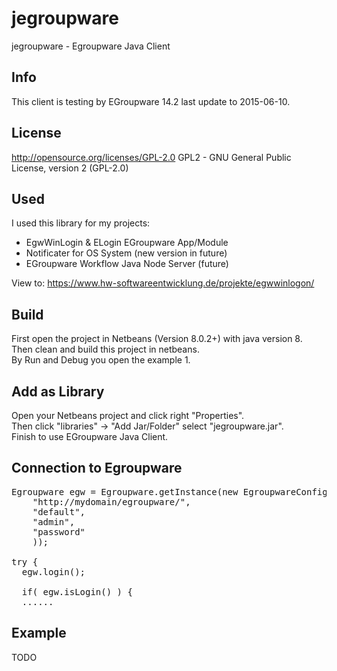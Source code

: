 # jegroupware
jegroupware - Egroupware Java Client

## Info
This client is testing by EGroupware 14.2 last update to 2015-06-10.

## License
http://opensource.org/licenses/GPL-2.0 GPL2 - GNU General Public License, version 2 (GPL-2.0)

## Used
I used this library for my projects:
- EgwWinLogin & ELogin EGroupware App/Module
- Notificater for OS System (new version in future)
- EGroupware Workflow Java Node Server (future)

View to: https://www.hw-softwareentwicklung.de/projekte/egwwinlogon/

## Build
First open the project in Netbeans (Version 8.0.2+) with java version 8.<br>
Then clean and build this project in netbeans. <br>
By Run and Debug you open the example 1.<br>

## Add as Library
Open your Netbeans project and click right "Properties". <br>
Then click "libraries" -> "Add Jar/Folder" select "jegroupware.jar".<br>
Finish to use EGroupware Java Client.<br>

## Connection to Egroupware
<pre>
Egroupware egw = Egroupware.getInstance(new EgroupwareConfig(
    "http://mydomain/egroupware/",
    "default",
    "admin",
    "password"
    ));
    
try {
  egw.login();
  
  if( egw.isLogin() ) {
  ......
</pre>

## Example
TODO
